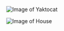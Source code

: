 ![Image of Yaktocat](https://octodex.github.com/images/yaktocat.png)

![Image of House](https://threebestrated.ca/images/GiffenMackFuneralHomeCremationCentre-Pickering-ON.jpeg)





